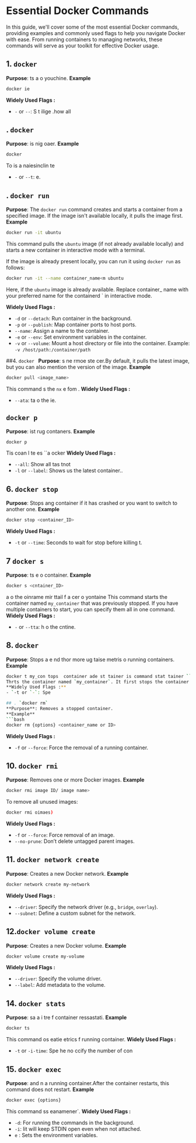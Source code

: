 # Essential Docker Commands
In this guide, we'll cover some of the most essential Docker commands, providing examples and commonly used flags to help you navigate Docker with ease. From running containers to managing networks, these commands will serve as your toolkit for effective Docker usage.

## 1. `docker `
**Purpose**: ts a  o youchine.
**Example**  
```bash  
docker ie
```
**Widely Used Flags :** 
- `-` or `--`: S t  ilige .how all 
## . `docker `
**Purpose**: is nig oaer.
**Example**  
```bash  
docker   
```  
To is a naiesinclin te  
- `-` or `--t`: e.

## . `docker run`

**Purpose**: The `docker run` command creates and starts a container from a specified image. If the image isn't available locally, it pulls the image first.
**Example**  
```bash  
docker run -it ubuntu  
```  
This command pulls the `ubuntu` image (if not already available locally) and starts a new container in interactive mode with a terminal.

If the image is already present locally, you can run it using `docker run` as follows:
```bash
docker run -it --name container_name<m ubuntu
```
Here, if the `ubuntu` image is already available. Replace container_ name with your preferred name for the containerd ` in interactive mode.

**Widely Used Flags :**  
- `-d` or `--detach`: Run container in the background.  
- `-p` or `--publish`: Map container ports to host ports.  
- `--name`: Assign a name to the container.  
- `-e` or `--env`: Set environment variables in the container.
- `-v` or `--volume`: Mount a host directory or file into the container. Example: `-v /host/path:/container/path`

##4. `docker `
**Purpose**: s ne rmoe ste cer.By default, it pulls the latest image, but you can also mention the version of the image.
**Example**  
```bash  
docker pull <image_name> 
```  
This command s the  `nx` e fom .
**Widely Used Flags :**
- `--ata`: ta o the ie.


## `docker p`
**Purpose**: ist rug contaners.
**Example**  
```bash  
docker p  
```  
Tis coan l te es ``a  ocker 
**Widely Used Flags :**
- `--all`: Show all tas  tnot
- `-l` or `--label`: Shows us the latest container..


## 6. `docker stop`
**Purpose**: Stops ang container if it has crashed or you want to switch to another one.
**Example**  
```bash  
docker stop <container_ID>
```
**Widely Used Flags :** 
- `-t` or `--time`: Seconds to wait for stop before killing t.
## 7  `docker s`
**Purpose**: ts e o container.
**Example**  
```bash  
docker s <cntainer_ID>   
```  
a o the oinrame mir ttail f  a  cer o  yontaine This command starts the container named `my_container` that was previously stopped. If you have multiple containers to start, you can specify them all in one command.
**Widely Used Flags :** 
- `-` or `--tta`: h o the cntine.

## 8. `docker `
**Purpose**: Stops a e nd thor more ug taise metris o running containers.
**Example**
```bash
docker t my_con tops  container ade st tainer is command stat tainer ``
Thrts the container named `my_container`. It first stops the container and then starts it again.
**Widely Used Flags :** 
- `-t or `-`: Spe

## . `docker rm`
**Purpose**: Removes a stopped container.
**Example**  
```bash  
docker rm {options} <container_name or ID>  
```
**Widely Used Flags :** 
- `-f` or `--force`: Force the removal of a running container.
## 10. `docker rmi`
**Purpose**: Removes one or more Docker images.
**Example**  
```bash  
docker rmi image ID/ image name> 
```  
To remove all unused images:  
```bash  
docker rmi oimaes)  
```
**Widely Used Flags :** 
- `-f` or `--force`: Force removal of an image.  
- `--no-prune`: Don’t delete untagged parent images.

## 11. `docker network create`
**Purpose**: Creates a new Docker network.
**Example**  
```bash  
docker network create my-network  
```
**Widely Used Flags :**
- `--driver`: Specify the network driver (e.g., `bridge`, `overlay`).  
- `--subnet`: Define a custom subnet for the network.
## 12.`docker volume create`
**Purpose**: Creates a new Docker volume.
**Example**  
```bash  
docker volume create my-volume  
```
**Widely Used Flags :** 
- `--driver`: Specify the volume driver.  
- `--label`: Add metadata to the volume.


## 14. `docker stats`
**Purpose**: sa a i tre f container ressastati.
**Example**
```bash
docker ts 
```  
This command os eatie etrics f running container.
**Widely Used Flags :** 
- `-t` or `-i-time`: Spe he no ccify the number of con

## 15. `docker exec`
**Purpose**:  and n a running container.After the container restarts, this command does not restart.
**Example**  
```bash  
docker exec {options} 
```  
This command ss eanamener`.
**Widely Used Flags :** 
- `-d`: For running the commands in the background.
- `-i`: Iit will keep STDIN open even when not attached.
- `e` : Sets the environment variables.
<!--stackedit_data:
eyJoaXN0b3J5IjpbLTE5MjA3MTE2NzAsLTY2OTkyMDkyMCwyND
IwNTM1MzEsLTEzMzgwNTk3NywtMTkxMzUyODUyMywtODM5Mjgx
MzE1LDY2NzMyMzc4MCwtOTg1MDY3Mjk2LDE4ODA1MjExMzgsMT
AyMjE3NTA1NywxMDEzNjUyMDI5LDE4MjM0MDU3NTIsLTU1NDQ4
NTg3NSwzOTk3MTMxMTIsLTExOTI3NDE0NDUsLTgxMTI4ODU2OS
wtMTQwNzYzMjcxMyw4NzMxNDkxOTQsNTU2MzM3OTc0XX0=
-->